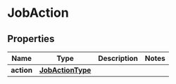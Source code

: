 
# JobAction

## Properties
Name | Type | Description | Notes
------------ | ------------- | ------------- | -------------
**action** | [**JobActionType**](JobActionType.md) |  | 



